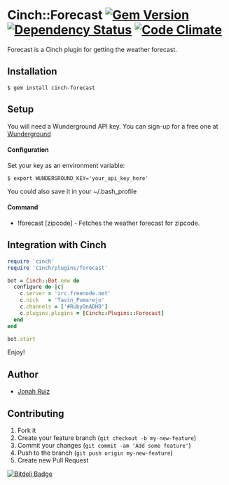 Cinch::Forecast [![Gem Version](https://badge.fury.io/rb/cinch-forecast.png)](http://badge.fury.io/rb/cinch-forecast) [![Dependency Status](https://gemnasium.com/jonahoffline/cinch-forecast.png)](https://gemnasium.com/jonahoffline/cinch-forecast) [![Code Climate](https://codeclimate.com/github/jonahoffline/cinch-forecast.png)](https://codeclimate.com/github/jonahoffline/cinch-forecast)
=================

Forecast is a Cinch plugin for getting the weather forecast.

Installation
---------------------

    $ gem install cinch-forecast

Setup
-------

You will need a Wunderground API key. You can sign-up for a free one at
[Wunderground](http://www.wunderground.com/weather/api/)

#### Configuration ####

Set your key as an environment variable:

    $ export WUNDERGROUND_KEY='your_api_key_here'

You could also save it in your ~/.bash_profile

#### Command ####

  * !forecast [zipcode]    - Fetches the weather forecast for zipcode.

## Integration with Cinch ##

```ruby
require 'cinch'
require 'cinch/plugins/forecast'

bot = Cinch::Bot.new do
  configure do |c|
    c.server = 'irc.freenode.net'
    c.nick   = 'Tavin_Pumarejo'
    c.channels = ['#RubyOnADHD']
    c.plugins.plugins = [Cinch::Plugins::Forecast]
  end
end

bot.start
```

Enjoy!

## Author
  * [Jonah Ruiz](http://www.pixelhipsters.com)

## Contributing

1. Fork it
2. Create your feature branch (`git checkout -b my-new-feature`)
3. Commit your changes (`git commit -am 'Add some feature'`)
4. Push to the branch (`git push origin my-new-feature`)
5. Create new Pull Request


[![Bitdeli Badge](https://d2weczhvl823v0.cloudfront.net/jonahoffline/cinch-forecast/trend.png)](https://bitdeli.com/free "Bitdeli Badge")

